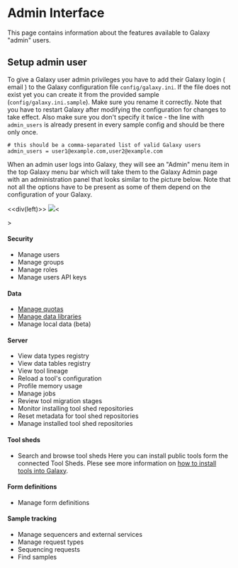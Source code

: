 # Admin Interface

This page contains information about the features available to Galaxy "admin" users.

## Setup admin user

To give a Galaxy user admin privileges you have to add their Galaxy login ( email ) to the Galaxy configuration file `config/galaxy.ini`. If the file does not exist yet you can create it from the provided sample (`config/galaxy.ini.sample`). Make sure you rename it correctly. Note that you have to restart Galaxy after modifying the configuration for changes to take effect. Also make sure you don't specify it twice - the line with `admin_users` is already present in every sample config and should be there only once.

```
# this should be a comma-separated list of valid Galaxy users
admin_users = user1@example.com,user2@example.com
```

When an admin user logs into Galaxy, they will see an "Admin" menu item in the top Galaxy menu bar which will take them to the Galaxy Admin page with an administration panel that looks similar to the picture below. Note that not all the options have to be present as some of them depend on the configuration of your Galaxy.

<<div(left)>> ![](/src/admin/interface/admin_panel_galaxy.png)<<div>>

#### Security

- Manage users
- Manage groups
- Manage roles
- Manage users API keys

#### Data

- [Manage quotas](Admin%2FDiskQuotas)
- [Manage data libraries](Admin%2FDataLibraries%2FLibraries)
- Manage local data (beta)

#### Server

- View data types registry
- View data tables registry
- View tool lineage
- Reload a tool's configuration
- Profile memory usage
- Manage jobs
- Review tool migration stages
- Monitor installing tool shed repositories
- Reset metadata for tool shed repositories
- Manage installed tool shed repositories

#### Tool sheds

- Search and browse tool sheds Here you can install public tools form the connected Tool Sheds. Plese see more information on [how to install tools into Galaxy](Admin%2FTools%2FAddToolFromToolShedTutorial).

#### Form definitions

- Manage form definitions

#### Sample tracking

- Manage sequencers and external services
- Manage request types
- Sequencing requests
- Find samples
